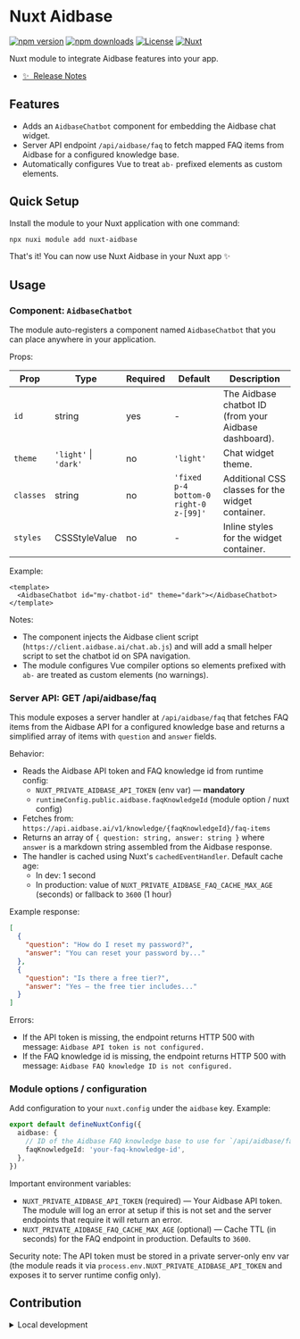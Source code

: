 # Nuxt Aidbase

[![npm version][npm-version-src]][npm-version-href]
[![npm downloads][npm-downloads-src]][npm-downloads-href]
[![License][license-src]][license-href]
[![Nuxt][nuxt-src]][nuxt-href]

Nuxt module to integrate Aidbase features into your app.

- [✨ &nbsp;Release Notes](/CHANGELOG.md)

## Features

- Adds an `AidbaseChatbot` component for embedding the Aidbase chat widget.
- Server API endpoint `/api/aidbase/faq` to fetch mapped FAQ items from Aidbase for a configured knowledge base.
- Automatically configures Vue to treat `ab-` prefixed elements as custom elements.

## Quick Setup

Install the module to your Nuxt application with one command:

```bash
npx nuxi module add nuxt-aidbase
```

That's it! You can now use Nuxt Aidbase in your Nuxt app ✨

## Usage

### Component: `AidbaseChatbot`

The module auto-registers a component named `AidbaseChatbot` that you can place anywhere in your application.

Props:

| Prop    | Type                          | Required | Default                                  | Description |
|---------|-------------------------------|----------|------------------------------------------|-------------|
| `id`    | string                        | yes      | -                                        | The Aidbase chatbot ID (from your Aidbase dashboard). |
| `theme` | `'light'` \| `'dark'`         | no       | `'light'`                                | Chat widget theme. |
| `classes` | string                      | no       | `'fixed p-4 bottom-0 right-0 z-[99]'`    | Additional CSS classes for the widget container. |
| `styles` | CSSStyleValue                | no       | -                                        | Inline styles for the widget container. |

Example:

```vue
<template>
  <AidbaseChatbot id="my-chatbot-id" theme="dark"></AidbaseChatbot>
</template>
```

Notes:
- The component injects the Aidbase client script (`https://client.aidbase.ai/chat.ab.js`) and will add a small helper script to set the chatbot id on SPA navigation.
- The module configures Vue compiler options so elements prefixed with `ab-` are treated as custom elements (no warnings).

### Server API: GET /api/aidbase/faq

This module exposes a server handler at `/api/aidbase/faq` that fetches FAQ items from the Aidbase API for a configured knowledge base and returns a simplified array of items with `question` and `answer` fields.

Behavior:
- Reads the Aidbase API token and FAQ knowledge id from runtime config:
  - `NUXT_PRIVATE_AIDBASE_API_TOKEN` (env var) — **mandatory**
  - `runtimeConfig.public.aidbase.faqKnowledgeId` (module option / nuxt config)
- Fetches from: `https://api.aidbase.ai/v1/knowledge/{faqKnowledgeId}/faq-items`
- Returns an array of `{ question: string, answer: string }` where `answer` is a markdown string assembled from the Aidbase response.
- The handler is cached using Nuxt's `cachedEventHandler`. Default cache age:
  - In dev: 1 second
  - In production: value of `NUXT_PRIVATE_AIDBASE_FAQ_CACHE_MAX_AGE` (seconds) or fallback to `3600` (1 hour)

Example response:

```json
[
  {
    "question": "How do I reset my password?",
    "answer": "You can reset your password by..."
  },
  {
    "question": "Is there a free tier?",
    "answer": "Yes — the free tier includes..."
  }
]
```

Errors:
- If the API token is missing, the endpoint returns HTTP 500 with message: `Aidbase API token is not configured.`
- If the FAQ knowledge id is missing, the endpoint returns HTTP 500 with message: `Aidbase FAQ knowledge ID is not configured.`

### Module options / configuration

Add configuration to your `nuxt.config` under the `aidbase` key. Example:

```ts
export default defineNuxtConfig({
  aidbase: {
    // ID of the Aidbase FAQ knowledge base to use for `/api/aidbase/faq`
    faqKnowledgeId: 'your-faq-knowledge-id',
  },
})
```

Important environment variables:

- `NUXT_PRIVATE_AIDBASE_API_TOKEN` (required) — Your Aidbase API token. The module will log an error at setup if this is not set and the server endpoints that require it will return an error.
- `NUXT_PRIVATE_AIDBASE_FAQ_CACHE_MAX_AGE` (optional) — Cache TTL (in seconds) for the FAQ endpoint in production. Defaults to `3600`.

Security note: The API token must be stored in a private server-only env var (the module reads it via `process.env.NUXT_PRIVATE_AIDBASE_API_TOKEN` and exposes it to server runtime config only).

## Contribution

<details>
  <summary>Local development</summary>
  
  ```bash
  # Install dependencies
  npm install
  
  # Generate type stubs
  npm run dev:prepare
  
  # Develop with the playground
  npm run dev
  
  # Build the playground
  npm run dev:build
  
  # Run ESLint
  npm run lint
  
  # Run Vitest
  npm run test
  npm run test:watch
  
  # Release new version
  npm run release
  ```

</details>


<!-- Badges -->
[npm-version-src]: https://img.shields.io/npm/v/nuxt-aidbase/latest.svg?style=flat&colorA=020420&colorB=00DC82
[npm-version-href]: https://npmjs.com/package/nuxt-aidbase

[npm-downloads-src]: https://img.shields.io/npm/dm/nuxt-aidbase.svg?style=flat&colorA=020420&colorB=00DC82
[npm-downloads-href]: https://npm.chart.dev/nuxt-aidbase

[license-src]: https://img.shields.io/npm/l/nuxt-aidbase.svg?style=flat&colorA=020420&colorB=00DC82
[license-href]: https://npmjs.com/package/nuxt-aidbase

[nuxt-src]: https://img.shields.io/badge/Nuxt-020420?logo=nuxt.js
[nuxt-href]: https://nuxt.com
